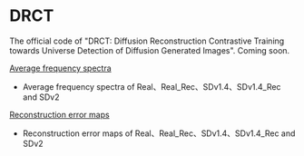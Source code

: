 # DRCT
The official code of "DRCT: Diffusion Reconstruction Contrastive Training towards Universe Detection of Diffusion Generated Images". Coming soon.

[Average frequency spectra](./AvergeFrequencySpectra.pdf)
- Average frequency spectra of Real、Real_Rec、SDv1.4、SDv1.4_Rec and SDv2

[Reconstruction error maps](./rec_error.pdf)
- Reconstruction error maps of Real、Real_Rec、SDv1.4、SDv1.4_Rec and SDv2
